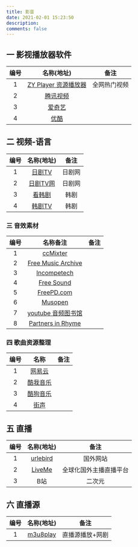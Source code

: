 ```yaml
---
title: 影音
date: 2021-02-01 15:23:50
description: 
comments: false
---
```


## 一 影视播放器软件

| 编号 |                  名称(地址)                  |     备注     |
| :--: | :------------------------------------------: | :----------: |
|  1   | [ZY Player 资源播放器](http://zyplayer.fun/) | 全网热门视频 |
|  2   |        [腾讯视频](https://v.qq.com/)         |              |
|  3   |       [爱奇艺](https://www.iqiyi.com/)       |              |
|  4   |        [优酷](https://www.youku.com/)        |              |

## 二 视频-语言

| 编号 |            名称(地址)            |  备注  |
| :--: | :------------------------------: | :----: |
|  1   | [日剧TV](https://www.rijutv.co/) | 日剧网 |
|  2   |  [日剧TV网](http://jhyykj.cn/)   | 日剧网 |
|  3   |  [看韩剧](https://www.kan.cc/)   |  韩剧  |
|  4   | [韩剧TV](https://www.hanju0.cc/) |  韩剧  |

### 三 音效素材

| 编号 |                           名称备注                           | 备注 |
| :--: | :----------------------------------------------------------: | :--: |
|  1   |             [ccMixter](http://dig.ccmixter.org/)             |      |
|  2   | [Free Music Archive](https://freemusicarchive.org/curator/Video/) |      |
|  3   |        [Incompetech](https://incompetech.com/music/)         |      |
|  4   |           [Free Sound](http://www.freesound.org/)            |      |
|  5   |              [FreePD.com](https://freepd.com/)               |      |
|  6   |               [Musopen](https://musopen.org/)                |      |
|  7   | [youtube 音频图书馆](https://www.youtube.com/audiolibrary/soundeffects) |      |
|  8   | [Partners in Rhyme](https://www.royaltyfreemusicclips.com/pir/free_music_loops.shtml) |      |

### 四 歌曲资源整理

| 编号 |                名称                | 备注 |
| :--: | :--------------------------------: | :--: |
|  1   |  [网易云](https://music.163.com/)  |      |
|  2   |  [酷我音乐](https://www.kuwo.cn/)  |      |
|  3   | [酷狗音乐](https://www.kugou.com/) |      |
|  4   |  [街声](https://streetvoice.cn/)   |      |

## 五 直播

| 编号 |            名称(地址)             |          备注          |
| :--: | :-------------------------------: | :--------------------: |
|  1   | [urlebird](https://urlebird.com/) |        国外网站        |
|  2   | [LiveMe](https://www.liveme.com)  | 全球化国外主播直播平台 |
|  3   |                B站                |         二次元         |

## 六 直播源

| 编号 |              名称(地址)              |      备注       |
| :--: | :----------------------------------: | :-------------: |
|  1   | [m3u8play](http://www.m3u8play.com/) | 直播源播放+网剧 |

